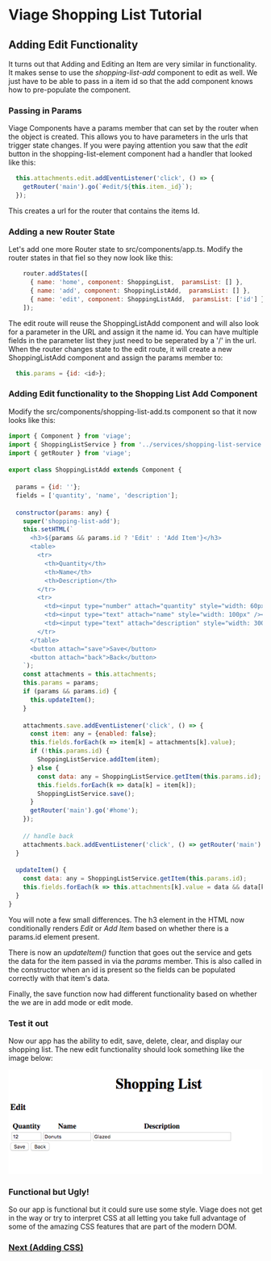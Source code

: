 # Viage Shopping List Tutorial

## Adding Edit Functionality
It turns out that Adding and Editing an Item are very similar in functionality. It makes sense to use the *shopping-list-add* component to edit as well. We just have to be able to pass in a item id so that the add component knows how to pre-populate the component.

### Passing in Params
Viage Components have a params member that can set by the router when the object is created. This allows you to have parameters in the urls that trigger state changes. If you were paying attention you saw that the *edit* button in the shopping-list-element component had a handler that looked like this:

```Javascript
  this.attachments.edit.addEventListener('click', () => {
    getRouter('main').go(`#edit/${this.item._id}`);
  });
```
This creates a url for the router that contains the items Id.

### Adding a new Router State
Let's add one more Router state to src/components/app.ts. Modify the router states in that fiel so they now look like this:

```Javascript
    router.addStates([
      { name: 'home', component: ShoppingList,  paramsList: [] },
      { name: 'add', component: ShoppingListAdd,  paramsList: [] },
      { name: 'edit', component: ShoppingListAdd,  paramsList: ['id'] },
    ]);
```

The edit route will reuse the ShoppingListAdd component and will also look for a parameter in the URL and assign it the name id. You can have multiple fields in the parameter list they just need to be seperated by a '/' in the url. When the router changes state to the edit route, it will create a new ShoppingListAdd component and assign the params member to:

```Javascript
  this.params = {id: <id>};
```

### Adding Edit functionality to the Shopping List Add Component
Modify the src/components/shopping-list-add.ts component so that it now looks like this:

```Javascript
import { Component } from 'viage';
import { ShoppingListService } from '../services/shopping-list-service';
import { getRouter } from 'viage';

export class ShoppingListAdd extends Component {

  params = {id: ''};
  fields = ['quantity', 'name', 'description'];

  constructor(params: any) {
    super('shopping-list-add');
    this.setHTML(`
      <h3>${params && params.id ? 'Edit' : 'Add Item'}</h3>
      <table>
        <tr>
          <th>Quantity</th>
          <th>Name</th>
          <th>Description</th>
        </tr>
        <tr>
          <td><input type="number" attach="quantity" style="width: 60px" /></td>
          <td><input type="text" attach="name" style="width: 100px" /></td>
          <td><input type="text" attach="description" style="width: 300px" /></td>
        </tr>
      </table>
      <button attach="save">Save</button>
      <button attach="back">Back</button>
    `);
    const attachments = this.attachments;
    this.params = params;
    if (params && params.id) {
      this.updateItem();
    }

    attachments.save.addEventListener('click', () => {
      const item: any = {enabled: false};
      this.fields.forEach(k => item[k] = attachments[k].value);
      if (!this.params.id) {
        ShoppingListService.addItem(item);
      } else {
        const data: any = ShoppingListService.getItem(this.params.id);
        this.fields.forEach(k => data[k] = item[k]);
        ShoppingListService.save();
      }
      getRouter('main').go('#home');
    });

    // handle back
    attachments.back.addEventListener('click', () => getRouter('main').back());
  }

  updateItem() {
    const data: any = ShoppingListService.getItem(this.params.id);
    this.fields.forEach(k => this.attachments[k].value = data && data[k]);
  }
}
```

You will note a few small differences. The h3 element in the HTML now conditionally renders *Edit* or *Add Item* based on whether there is a params.id element present.

There is now an *updateItem()* function that goes out the service and gets the data for the item passed in via the *params* member. This is also called in the constructor when an id is present so the fields can be populated correctly with that item's data.

Finally, the save function now had different functionality based on whether the we are in add mode or edit mode.

### Test it out
Now our app has the ability to edit, save, delete, clear, and display our shopping list. The new edit functionality should look something like the image below:

![img4](img4.png)

### Functional but Ugly!
So our app is functional but it could sure use some style. Viage does not get in the way or try to interpret CSS at all letting you take full advantage of some of the amazing CSS features that are part of the modern DOM.

### [Next (Adding CSS)](css.md)
